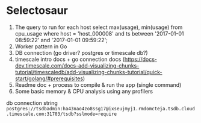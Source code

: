 # Selectosaur


1. The query to run for each host
select max(usage), min(usage) from cpu_usage where host = 'host_000008' and ts between '2017-01-01 08:59:22' and '2017-01-01 09:59:22';
2. Worker pattern in Go
3. DB connection (go driver? postgres or timescale db?)
4. timescale intro docs + go connection docs (https://docs-dev.timescale.com/docs-add-visualizing-chunks-tutorial/timescaledb/add-visualizing-chunks-tutorial/quick-start/golang/#prerequisites)
5. Readme doc + process to compile & run the app (single command)
6. Some basic memory & CPU analysis using any profilers

db connection string
`postgres://tsdbadmin:ha43nao4zo8ssg17@ixseujmyj1.rmdomcteja.tsdb.cloud.timescale.com:31703/tsdb?sslmode=require`